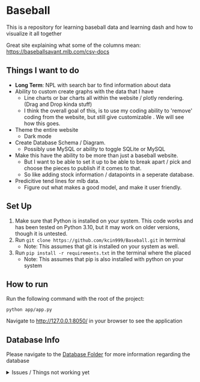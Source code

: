 # Baseball
This is a repository for learning baseball data and learning dash and how to visualize it all together

Great site explaining what some of the columns mean: https://baseballsavant.mlb.com/csv-docs

## Things I want to do
* **Long Term**: NPL with search bar to find information about data
* Ability to custom create graphs with the data that I have
    * Line charts or bar charts all within the website / plotly rendering. (Drag and Drop kinda stuff)
    * I think the overall goal of this, is to use my coding ability to 'remove' coding from the website, but still give customizable . We will see how this goes.
* Theme the entire website
    * Dark mode
* Create Database Schema / Diagram. 
    * Possibly use MySQL or ability to toggle SQLite or MySQL
* Make this have the ability to be more than just a baseball website. 
    * But I want to be able to set it up to be able to break apart / pick and choose the pieces to publish if it comes to that. 
    * So like adding stock information / datapoints in a seperate database.
* Predicitive tend lines for mlb data.
    * Figure out what makes a good model, and make it user friendly. 

## Set Up
1. Make sure that Python is installed on your system. This code works and has been tested on Python 3.10, but it may work on older versions, though it is untested. 
2. Run `git clone https://github.com/kcin999/Baseball.git` in terminal
    * Note: This assumes that git is installed on your system as well.
3. Run `pip install -r requirements.txt` in the terminal where the placed
    * Note: This assumes that pip is also installed with python on your system

## How to run
Run the following command with the root of the project:
```
python app/app.py
```

Navigate to http://127.0.0.1:8050/ in your browser to see the application

## Database Info
Please navigate to the [Database Folder](app/database/) for more information regarding the database

<details>
    <summary>Issues / Things not working yet</summary>
    <h2>Sphnix Documenation</h2>
    <p>
        This code is documenated using Sphinx Standards. If you wish to create the documentation to show in the app, then run the [create_docs.bat](/create_docs.bat) file
        I have the docsite working when commenting out the dash.register_page functions in the subpages
    </p>
</details>
